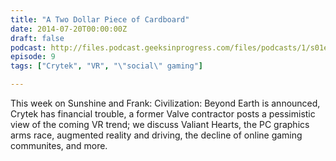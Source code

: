 ```yaml
---
title: "A Two Dollar Piece of Cardboard"
date: 2014-07-20T00:00:00Z
draft: false
podcast: http://files.podcast.geeksinprogress.com/files/podcasts/1/s01e09_TwoDollarCardboard.mp3
episode: 9
tags: ["Crytek", "VR", "\"social\" gaming"]

---
```


This week on Sunshine and Frank: Civilization: Beyond Earth is announced, Crytek has financial trouble, a former Valve contractor posts a pessimistic view of the coming VR trend; we discuss Valiant Hearts, the PC graphics arms race, augmented reality and driving, the decline of online gaming communites, and more.